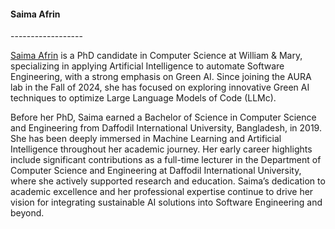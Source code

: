 
<h4>Saima Afrin</h4>
------------------

<a href="">Saima Afrin</a> is a PhD candidate in Computer Science at William & Mary, specializing in applying Artificial Intelligence to automate Software Engineering, with a strong emphasis on Green AI. Since joining the AURA lab in the Fall of 2024, she has focused on exploring innovative Green AI techniques to optimize Large Language Models of Code (LLMc). 

Before her PhD, Saima earned a Bachelor of Science in Computer Science and Engineering from Daffodil International University, Bangladesh, in 2019. She has been deeply immersed in Machine Learning and Artificial Intelligence throughout her academic journey. Her early career highlights include significant contributions as a full-time lecturer in the Department of Computer Science and Engineering at Daffodil International University, where she actively supported research and education. Saima’s dedication to academic excellence and her professional expertise continue to drive her vision for integrating sustainable AI solutions into Software Engineering and beyond.

<div style="display: grid; grid-template-columns: repeat(4, 1fr); gap: 15px; padding: 5px;">
    <a href="https://saimaafrin.github.io"><i class="fa-solid fa-globe fa-2x"></i></a>
    <a href="https://www.linkedin.com/in/saima-afrin-8276a318b/"><i class="fa-brands fa-linkedin fa-2x"></i></a>
    <a href="https://x.com/saymaafrin1"><i class="fa-brands fa-x-twitter fa-2x"></i></a>
    <a href="https://scholar.google.com/citations?hl=en&authuser=1&user=nGxM470AAAAJ"><i class="fa-brands fa-google-scholar fa-2x"></i></a>
</div>

